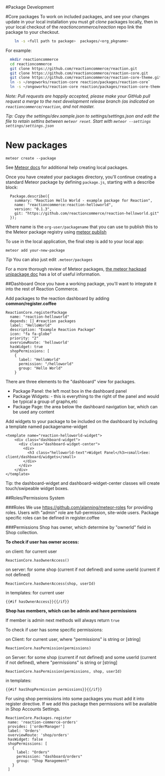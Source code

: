 #Package Development

#Core packages
To work on included packages, and see your changes update in your local installation you must *git clone* packages locally, then in your local checkout of the *reactioncommerce/reaction* repo link the package to your checkout.

```bash
    ln -s <full path to package>  packages/<org_pkgname>
```

For example:

```bash
  mkdir reactioncommerce
  cd reactioncommerce
  git clone https://github.com/reactioncommerce/reaction.git
  git clone https://github.com/reactioncommerce/reaction-core.git
  git clone https://github.com/reactioncommerce/reaction-core-theme.git
  ln -s ~/ongoworks/reaction-core reaction/packages/reaction-core`
  ln -s ~/ongoworks/reaction-core reaction/packages/reaction-core-theme`
```

*Note: Pull requests are happily accepted, please make your GitHub pull request a merge to the next development release branch (as indicated on `reactioncommerce/reaction`, and not master.*

*Tip: Copy the settings/dev.sample.json to settings/settings.json and edit the file to retain settins between `meteor reset`. Start with `meteor --settings settings/settings.json`*

# New packages

    meteor create --package

See [Meteor docs](http://docs.meteor.com/#meteorcreate) for additional help creating local packages.

Once you have created your packages directory, you'll continue creating a standard Meteor package by defining `package.js`, starting with a describe block:

```
  Package.describe({
    summary: "Reaction Hello World - example package for Reaction",
    name: "reactioncommerce:reaction-helloworld",
    version: "0.1.3",
    git: "https://github.com/reactioncommerce/reaction-helloworld.git"
  });
```

Where name is the `org-user/packagename` that you can use to publish this to the Meteor package registry using [meteor publish](http://docs.meteor.com/#meteorpublish)

To use in the local application, the final step is add to your local app:

    meteor add your-new-package

*Tip* You can also just edit `.meteor/packages`

For a more thorough review of Meteor packages, [the meteor hackpad unipackage doc](https://meteor.hackpad.com/Unipackage-tvas8pXYMOW#:h=Using-Packages-in-Your-App) has a lot of useful information.

##Dashboard
Once you have a working package, you'll want to integrate it into the rest of Reaction Commerce.  

Add packages to the reaction dashboard by adding **common/register.coffee**

    ReactionCore.registerPackage
      name: "reaction-helloworld"
      depends: [] #reaction packages
      label: "HelloWorld"
      description: "Example Reaction Package"
      icon: "fa fa-globe"
      priority: "2"
      overviewRoute: 'helloworld'
      hasWidget: true
      shopPermissions: [
        {
          label: "HelloWorld"
          permission: "/helloworld"
          group: "Hello World"
        }

There are three elements to the "dashboard" view for packages.

- Package Panel: the left most box in the dashboard panel
- Package Widgets: - this is everything to the right of the panel and would be typical a group of graphs,etc
- Package Page: the area below the dashboard navigation bar, which can be used any content
 

Add widgets to your package to be included on the dashboard by including a template named packagename-widget

    <template name="reaction-helloworld-widget">
        <div class="dashboard-widget">
          <div class="dashboard-widget-center">
            <div>
              <h3 class="helloworld-text">Widget Panel</h3><small>See: client/dashboard/widgets</small>
            </div>
          </div>
        </div>
    </template>

Tip: the dashboard-widget and dashboard-widget-center classes will create touch/swipeable widget boxes.

##Roles/Permissions System

###Roles
We use https://github.com/alanning/meteor-roles for providing roles.
Users with "admin" role are full-permission, site-wide users. Package specific roles can be defined in register.coffee

###Permissions
Shop has owner, which determine by "ownerId" field in Shop collection.

**To check if user has owner access:**

on client: for current user

    ReactionCore.hasOwnerAccess()

on server: for some shop (current if not defined) and some userId (current if not defined)

    ReactionCore.hasOwnerAccess(shop, userId)

in templates: for current user

    {{#if hasOwnerAccess}}{{/if}}

**Shop has members, which can be admin and have permissions**

If member is admin next methods will always return `true`

To check if user has some specific permissions:

on Client: for current user, where "permissions" is string or [string]

    ReactionCore.hasPermission(permissions)

on Server: for some shop (current if not defined) and some userId (current if not defined), where "permissions" is string or [string]

    ReactionCore.hasPermission(permissions, shop, userId)

in templates:

    {{#if hasShopPermission permissions}}{{/if}}


For using shop permissions into some packages you must add it into register directive.
If we add this package then permissions will be available in Shop Accounts Settings.

    ReactionCore.Packages.register
     name: 'reaction-commerce-orders'
     provides: ['orderManager']
     label: 'Orders'
     overviewRoute: 'shop/orders'
     hasWidget: false
     shopPermissions: [
       {
         label: "Orders"
         permission: "dashboard/orders"
         group: "Shop Management"
       }
     ]
